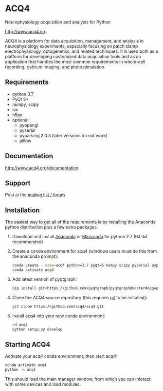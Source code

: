 ACQ4
====

Neurophysiology acquisition and analysis for Python

<http://www.acq4.org>

ACQ4 is a platform for data acquisition, management, and analysis in neurophysiology
experiments, especially focusing on patch clamp electrophysiology, optogenetics, 
and related techniques. It is used both as a platform for developing customized
data acquisition tools and as an application that handles the most common
requirements in whole-cell recording, calcium imaging, and photostimulation.


Requirements
------------

  * python 3.7
  * PyQt 5+
  * numpy, scipy
  * six
  * h5py
  * optional:
      * pyopengl
      * pyserial
      * pyparsing 2.0.3  (later versions do not work)
      * pillow


Documentation
-------------

http://www.acq4.org/documentation


Support
-------

Post at the [mailing list / forum](https://groups.google.com/forum/?fromgroups#!forum/acq4)


Installation
------------

The easiest way to get all of the requirements is by installing the Anaconda
python distribution plus a few extra packages. 

1. Download and install [Anaconda](https://www.anaconda.com/download/) or [Miniconda](https://docs.conda.io/en/latest/miniconda.html) for python 2.7 (64-bit recommended)

2. Create a conda environment for acq4 (windows users must do this from the anaconda prompt):

    ```bash
    conda create --name=acq4 python=3.7 pyqt=5 numpy scipy pyserial pyparsing pillow h5py
    conda activate acq4
    ```

3. Add latest version of pyqtgraph:

    ```bash
    pip install git+https://github.com/pyqtgraph/pyqtgraph@master#egg=pyqtgraph
    ```

4. Clone the ACQ4 source repository (this requires [git](https://git-scm.com/downloads) to be installed):

    ```bash
    git clone https://github.com/acq4/acq4.git
    ```

5. Install acq4 into your new conda environment:

    ```bash
    cd acq4
    python setup.py develop
    ```

Starting ACQ4
-------------

Activate your acq4 conda environment, then start acq4:

```bash
conda activate acq4
python -m acq4
```

This should load the main manager window, from which you can interact with some devices and load modules. 
